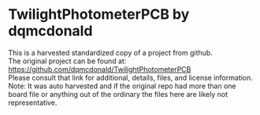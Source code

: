 
# TwilightPhotometerPCB by dqmcdonald  
This is a harvested standardized copy of a project from github.  
The original project can be found at:  
https://github.com/dqmcdonald/TwilightPhotometerPCB  
Please consult that link for additional, details, files, and license information.  
Note: It was auto harvested and if the original repo had more than one board file or anything out of the ordinary the files here are likely not representative.  
    